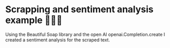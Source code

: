 # Scrapping and sentiment analysis example 👷🏻‍♂️

Using the Beautiful Soap library and the open AI openai.Completion.create I created a
sentiment analysis for the scraped text.
